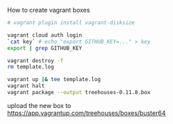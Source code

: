 How to create vagrant boxes

```sh
# vagrant plugin install vagrant-disksize

vagrant cloud auth login
`cat key` # echo "export GITHUB_KEY=..." > key
export | grep GITHUB_KEY

vagrant destroy -f
rm template.log

vagrant up |& tee template.log
vagrant halt
vagrant package --output treehouses-0.11.8.box
```

upload the new box to https://app.vagrantup.com/treehouses/boxes/buster64
